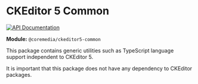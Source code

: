 # CKEditor 5 Common

[![API Documentation][docs:api:badge]][docs:api]

[docs:api]: <https://coremedia.github.io/ckeditor-plugins/docs/api/modules/ckeditor5_common.html> "@coremedia/ckeditor5-common"
[docs:api:badge]: <https://img.shields.io/badge/docs-%F0%9F%93%83%20API-informational?style=for-the-badge>

**Module:** `@coremedia/ckeditor5-common`

This package contains generic utilities such as TypeScript language support
independent to CKEditor 5.

It is important that this package does not have any dependency to CKEditor
packages.

